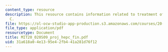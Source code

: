 ```yaml
---
content_type: resource
description: This resource contains information related to treatment of hepatitis
  C.
file: https://ol-ocw-studio-app-production.s3.amazonaws.com/courses/20-020-introduction-to-biological-engineering-design-spring-2009/31a618a04e1395e42fb441a281d76f12_MIT20_020S09_proj_hepc_fin.pdf
file_type: application/pdf
resourcetype: Document
title: MIT20_020S09_proj_hepc_fin.pdf
uid: 31a618a0-4e13-95e4-2fb4-41a281d76f12
---
```

